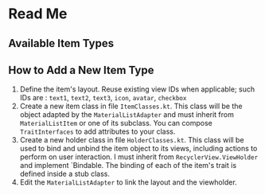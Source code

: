 # Read Me

## Available Item Types



## How to Add a New Item Type

1. Define the item's layout. Reuse existing view IDs when applicable; such IDs are :
    `text1`, `text2`, `text3`,
    `icon`,
    `avatar`,
    `checkbox`
2. Create a new item class in file `ItemClasses.kt`. This class will be the object adapted by the `MaterialListAdapter` and must inherit from `MaterialListItem` or one of its subclass. You can compose
`TraitInterfaces` to add attributes to your class.
3. Create a new holder class in file `HolderClasses.kt`. This class will be used to bind and unbind the item object to its views, including actions to perform on user interaction. I must inherit from
`RecyclerView.ViewHolder` and implement `Bindable<MaterialListItem>. The binding of each of the item's trait is defined inside a stub class.
4. Edit the `MaterialListAdapter` to link the layout and the viewholder.